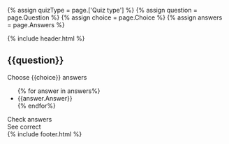 {% assign quizType = page.['Quiz type'] %}
{% assign question = page.Question %}
{% assign choice = page.Choice %}
{% assign answers = page.Answers %}

{% include header.html %}
<div class="education-background"></div>
<div class="quiz-wrapper som-wrapper {{quizType}}">
  <div class="page-centred">
    <h2>{{question}}</h2>
    <p class="choose-option">Choose {{choice}} answers</p>
    <ul>
    {% for answer in answers%}
      <li data-type="{% if answer.['True/False'] == "True" %}1{% endif %}{% if answer.['True/False'] == "False" %}0{% endif %}">{{answer.Answer}}</li>
    {% endfor%}
    </ul>
    <div class="check-button">
      Check answers
    </div>
    <div class="see-correct">
      See correct
    </div>
  </div>
</div>
{% include footer.html %}
